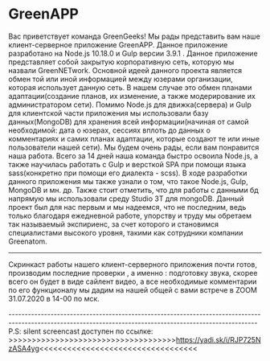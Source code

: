 # GreenAPP

Вас приветствует команда GreenGeeks! Мы рады представить вам наше клиент-серверное приложение GreenAPP. Данное приложение разработано на Node.js 10.18.0 и Gulp версии 3.9.1 . Данное приложение представляет собой закрытую корпоративную сеть, которую мы назвали GreenNETwork. Основной идеей данного проекта является обмен той или иной информацией между юзерами организации, которая использует данную сеть. В нашем случае это обмен планами адаптации(создание планов, их изменение, а также модерирование их администратором сети). Помимо Node.js для движка(сервера) и Gulp для клиентской части приложения мы использовали базу данных(MongoDB) для хранения всей информации(начиная от самой необходимой: дата о юзерах, сессиях вплоть до данных о комментариях и самих планах адаптации, которые создают те или иные пользователи нашей сети). Мы будем очень рады, если вам понравится наша работа. Всего за 14 дней наша команда быстро освоила Node.js, а также научилась работать с Gulp и версткой SPA при помощи языка sass(конкретно при помощи его диалекта - scss). В ходе разработки данного приложения мы также узнали о том, что такое Node.js, Gulp, MongoDB и мн. др. Также стоит отметить, что для работы с данными бд напрямую мы использовали среду Studio 3T для mongoDB. Данный проект был для нас первым и мы надеемся, что не последним, ведь только благодаря ежедневной работе, упорству и труду мы обретаем так называемый экспириенс, за счет которого и становимся специалистами высокого уровня, такими как сотрудники компании Greenatom. 


-----------------------------------------------------------------------------------------------------------------------------------------------------------------------------------
Скринкаст работы нашего клиент-серверного приложения почти готов, производим последние проверки , а именно : подготовку звука, скорее всего он будет в виде сайлент видео, а все необходимые комментарии по его функционалу мы дадим на нашей общей с вами встрече в ZOOM 31.07.2020 в 14-00 по мск. 


-----------------------------------------------------------------------------------------------------------------------------------------------------------P.S: silent screencast доступен по ссылке: >>>>>>>>>>>>>>>>>>>>>>>>>>>>>>>>>>>>https://yadi.sk/i/RJP725NzASA4yg<<<<<<<<<<<<<<<<<<<<<<<<<<<<<<<<<<
